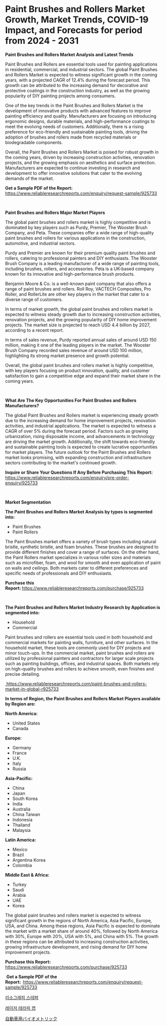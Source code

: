 <p><h1>Paint Brushes and Rollers Market Growth, Market Trends, COVID-19 Impact, and Forecasts for period from 2024 - 2031</h1></p><p><strong>Paint Brushes and Rollers Market Analysis and Latest Trends</strong></p>
<p><p>Paint Brushes and Rollers are essential tools used for painting applications in residential, commercial, and industrial sectors. The global Paint Brushes and Rollers Market is expected to witness significant growth in the coming years, with a projected CAGR of 12.4% during the forecast period. This growth can be attributed to the increasing demand for decorative and protective coatings in the construction industry, as well as the growing popularity of DIY painting projects among consumers.</p><p>One of the key trends in the Paint Brushes and Rollers Market is the development of innovative products with advanced features to improve painting efficiency and quality. Manufacturers are focusing on introducing ergonomic designs, durable materials, and high-performance coatings to meet the evolving needs of customers. Additionally, there is a rising preference for eco-friendly and sustainable painting tools, driving the adoption of brushes and rollers made from recycled materials or biodegradable components.</p><p>Overall, the Paint Brushes and Rollers Market is poised for robust growth in the coming years, driven by increasing construction activities, renovation projects, and the growing emphasis on aesthetics and surface protection. Manufacturers are expected to continue investing in research and development to offer innovative solutions that cater to the evolving demands of the market.</p></p>
<p><strong>Get a Sample PDF of the Report:&nbsp;</strong> <a href="https://www.reliableresearchreports.com/enquiry/request-sample/925733">https://www.reliableresearchreports.com/enquiry/request-sample/925733</a></p>
<p>&nbsp;</p>
<p><strong>Paint Brushes and Rollers Major Market Players</strong></p>
<p><p>The global paint brushes and rollers market is highly competitive and is dominated by key players such as Purdy, Premier, The Wooster Brush Company, and Peta. These companies offer a wide range of high-quality paint brushes and rollers for various applications in the construction, automotive, and industrial sectors.</p><p>Purdy and Premier are known for their premium quality paint brushes and rollers, catering to professional painters and DIY enthusiasts. The Wooster Brush Company is a leading manufacturer of a wide range of painting tools, including brushes, rollers, and accessories. Peta is a UK-based company known for its innovative and high-performance brush products.</p><p>Benjamin Moore & Co. is a well-known paint company that also offers a range of paint brushes and rollers. Roll Roy, VACTECH Composites, Pro Roller, and RollerLite are other key players in the market that cater to a diverse range of customers.</p><p>In terms of market growth, the global paint brushes and rollers market is expected to witness steady growth due to increasing construction activities, renovation projects, and the growing popularity of DIY home improvement projects. The market size is projected to reach USD 4.4 billion by 2027, according to a recent report.</p><p>In terms of sales revenue, Purdy reported annual sales of around USD 150 million, making it one of the leading players in the market. The Wooster Brush Company recorded sales revenue of around USD 100 million, highlighting its strong market presence and growth potential.</p><p>Overall, the global paint brushes and rollers market is highly competitive, with key players focusing on product innovation, quality, and customer satisfaction to gain a competitive edge and expand their market share in the coming years.</p></p>
<p>&nbsp;</p>
<p><strong>What Are The Key Opportunities For Paint Brushes and Rollers Manufacturers?</strong></p>
<p><p>The global Paint Brushes and Rollers market is experiencing steady growth due to the increasing demand for home improvement projects, renovation activities, and industrial applications. The market is expected to witness a CAGR of over 5% during the forecast period. Factors such as growing urbanization, rising disposable income, and advancements in technology are driving the market growth. Additionally, the shift towards eco-friendly and sustainable painting tools is expected to create lucrative opportunities for market players. The future outlook for the Paint Brushes and Rollers market looks promising, with expanding construction and infrastructure sectors contributing to the market's continued growth.</p></p>
<p><strong>Inquire or Share Your Questions If Any Before Purchasing This Report:</strong> <a href="https://www.reliableresearchreports.com/enquiry/pre-order-enquiry/925733">https://www.reliableresearchreports.com/enquiry/pre-order-enquiry/925733</a></p>
<p>&nbsp;</p>
<p><strong>Market Segmentation</strong></p>
<p><strong>The Paint Brushes and Rollers Market Analysis by types is segmented into:</strong></p>
<p><ul><li>Paint Brushes</li><li>Paint Rollers</li></ul></p>
<p><p>The Paint Brushes market offers a variety of brush types including natural bristle, synthetic bristle, and foam brushes. These brushes are designed to provide different finishes and cover a range of surfaces. On the other hand, the Paint Rollers market specializes in various roller sizes and materials such as microfiber, foam, and wool for smooth and even application of paint on walls and ceilings. Both markets cater to different preferences and specific needs of professionals and DIY enthusiasts.</p></p>
<p><strong>Purchase this Report:&nbsp;</strong><a href="https://www.reliableresearchreports.com/purchase/925733">https://www.reliableresearchreports.com/purchase/925733</a></p>
<p>&nbsp;</p>
<p><strong>The Paint Brushes and Rollers Market Industry Research by Application is segmented into:</strong></p>
<p><ul><li>Household</li><li>Commercial</li></ul></p>
<p><p>Paint brushes and rollers are essential tools used in both household and commercial markets for painting walls, furniture, and other surfaces. In the household market, these tools are commonly used for DIY projects and minor touch-ups. In the commercial market, paint brushes and rollers are utilized by professional painters and contractors for larger scale projects such as painting buildings, offices, and industrial spaces. Both markets rely on high-quality brushes and rollers to achieve smooth, even finishes and precise detailing.</p></p>
<p><a href="https://www.reliableresearchreports.com/paint-brushes-and-rollers-market-in-global-r925733">&nbsp;https://www.reliableresearchreports.com/paint-brushes-and-rollers-market-in-global-r925733</a></p>
<p><strong>In terms of Region, the Paint Brushes and Rollers Market Players available by Region are:</strong></p>
<p>
    <p> <strong> North America: </strong>
        <ul>
            <li>United States</li>
            <li>Canada</li>
        </ul>
        </p> 
    <p> <strong> Europe: </strong>
        <ul>
            <li>Germany</li>
            <li>France</li>
            <li>U.K.</li>
            <li>Italy</li>
            <li>Russia</li>
        </ul>
        </p> 
    <p> <strong> Asia-Pacific: </strong>
        <ul>
            <li>China</li>
            <li>Japan</li>
            <li>South Korea</li>
            <li>India</li>
            <li>Australia</li>
            <li>China Taiwan</li>
            <li>Indonesia</li>
            <li>Thailand</li>
            <li>Malaysia</li>
        </ul>
        </p> 
    <p> <strong> Latin America: </strong>
        <ul>
            <li>Mexico</li>
            <li>Brazil</li>
            <li>Argentina Korea</li>
            <li>Colombia</li>
        </ul>
        </p> 
    <p> <strong> Middle East & Africa: </strong>
        <ul>
            <li>Turkey</li>
            <li>Saudi</li>
            <li>Arabia</li>
            <li>UAE</li>
            <li>Korea</li>
        </ul>
    </p>
    </p>
<p><p>The global paint brushes and rollers market is expected to witness significant growth in the regions of North America, Asia Pacific, Europe, USA, and China. Among these regions, Asia Pacific is expected to dominate the market with a market share of around 40%, followed by North America with 30%, Europe with 20%, USA with 5%, and China with 5%. The growth in these regions can be attributed to increasing construction activities, growing infrastructure development, and rising demand for DIY home improvement projects.</p></p>
<p><strong>Purchase this Report: </strong><a href="https://www.reliableresearchreports.com/purchase/925733">https://www.reliableresearchreports.com/purchase/925733</a></p>
<p>&nbsp;<strong>Get a Sample PDF of the Report:&nbsp;&nbsp;</strong><a href="https://www.reliableresearchreports.com/enquiry/request-sample/925733">https://www.reliableresearchreports.com/enquiry/request-sample/925733</a></p>
<p><strong></strong></p>
<p><p><a href="https://medium.com/@achimcoteanu1/%EB%A6%AC%EC%86%8C%EA%B7%B8%EB%9E%98%ED%94%BC-%EC%8A%A4%ED%85%8C%ED%8D%BC-%EC%8B%9C%EC%9E%A5%EC%9D%80-%EC%8B%9C%EC%9E%A5%EC%A0%90%EC%9C%A0%EC%9C%A8-%EC%8B%9C%EC%9E%A5%EB%8F%99%ED%96%A5-%EB%B0%8F-%EC%8B%9C%EC%9E%A5-%EC%84%B1%EC%9E%A5%EC%97%90-%EA%B4%80%ED%95%9C-%EC%A0%95%EB%B3%B4%EB%A5%BC-%EC%A0%9C%EA%B3%B5%ED%95%A9%EB%8B%88%EB%8B%A4-874c905b6ee6">리소그래피 스테퍼</a></p><p><a href="https://medium.com/@joananitzsche/%EB%A0%88%EC%9D%B4%EC%A0%80-%EC%B9%98%EB%A3%8C-%EC%BA%A1-%EC%8B%9C%EC%9E%A5-%EC%8B%9C%EC%9E%A5-cagr-%EC%8B%9C%EC%9E%A5-%EB%8F%99%ED%96%A5-%EB%B0%8F-%EC%84%B1%EC%9E%A5-%EC%A0%84%EB%9E%B5%EC%97%90-%EB%8C%80%ED%95%9C-%ED%86%B5%EC%B0%B0%EB%A0%A5-ae8d848509ee">레이저 테라피 캡</a></p><p><a href="https://medium.com/@amehdzmay/%E8%87%AA%E5%8B%95%E8%BB%8A%E7%94%9F%E4%BD%93%E8%AA%8D%E8%A8%BC%E5%B8%82%E5%A0%B4%E3%81%AE%E8%AA%BF%E6%9F%BB%E3%83%AC%E3%83%9D%E3%83%BC%E3%83%88-%E3%81%9D%E3%81%AE%E6%AD%B4%E5%8F%B2%E3%81%A82024%E5%B9%B4%E3%81%8B%E3%82%892031%E5%B9%B4%E3%81%BE%E3%81%A7%E3%81%AE%E4%BA%88%E6%B8%AC-191e12bbc2a1">自動車用バイオメトリック</a></p></p>